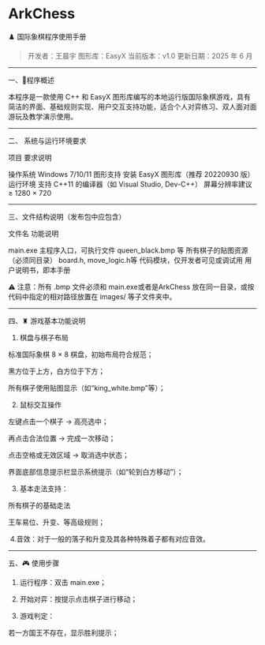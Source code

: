 # ArkChess

♟️ 国际象棋程序使用手册

> 开发者：王晨宇
> 图形库：EasyX
> 当前版本：v1.0
> 更新日期：2025 年 6 月




---

一、📌程序概述

本程序是一款使用 C++ 和 EasyX 图形库编写的本地运行版国际象棋游戏，具有简洁的界面、基础规则实现、用户交互支持功能，适合个人对弈练习、双人面对面游玩及教学演示使用。


---

二、 系统与运行环境要求

项目	要求说明

操作系统	Windows 7/10/11
图形支持	安装 EasyX 图形库（推荐 20220930 版）
运行环境	支持 C++11 的编译器（如 Visual Studio, Dev-C++）
屏幕分辨率建议	≥ 1280 × 720



---

三、文件结构说明（发布包中应包含）

文件名	功能说明

main.exe	主程序入口，可执行文件
queen_black.bmp 等	所有棋子的贴图资源（必须同目录）
board.h, move_logic.h等	代码模块，仅开发者可见或调试用
用户说明书，即本手册


⚠ 注意：所有 .bmp 文件必须和 main.exe或者是ArkChess 放在同一目录，或按代码中指定的相对路径放置在 images/ 等子文件夹中。


---

四、♜ 游戏基本功能说明

1. 棋盘与棋子布局

标准国际象棋 8 × 8 棋盘，初始布局符合规范；

黑方位于上方，白方位于下方；

所有棋子使用贴图显示（如“king_white.bmp”等）；


2. 鼠标交互操作

左键点击一个棋子 → 高亮选中；

再点击合法位置 → 完成一次移动；

点击空格或无效区域 → 取消选中状态；

界面底部信息提示栏显示系统提示（如“轮到白方移动”）；


3. 基本走法支持：

所有棋子的基础走法

王车易位、升变、等高级规则；

​    4.音效：对于一般的落子和升变及其各种特殊着子都有对应音效。




---

五、🎮 使用步骤

1. 运行程序：双击 main.exe；


2. 开始对弈：按提示点击棋子进行移动；


3. 游戏判定：

若一方国王不存在，显示胜利提示；
